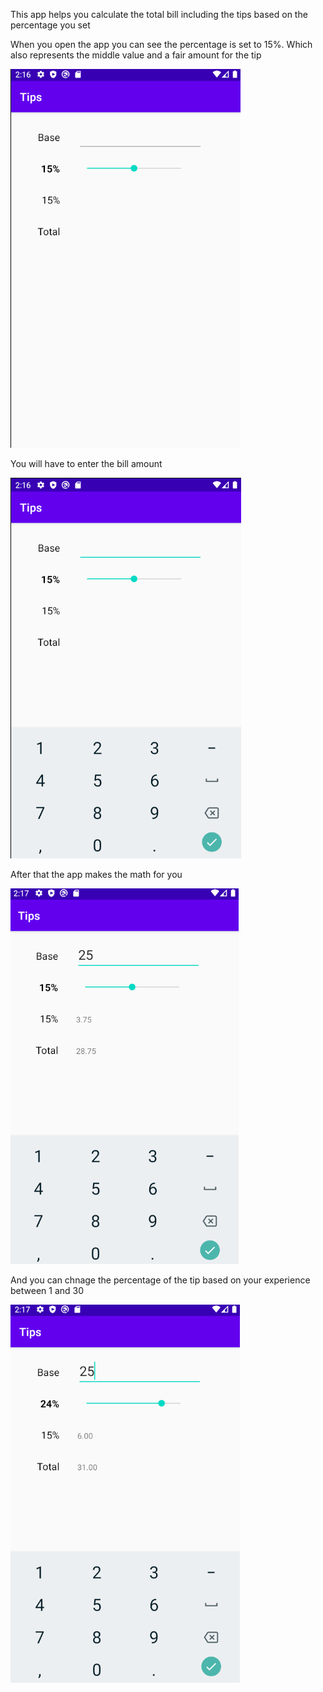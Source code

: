 This app helps you calculate the total bill including the tips based on the percentage you set

When you open the app you can see the percentage is set to 15%.
Which also represents the middle value and a fair amount for the tip

![](images/1.png)

You will have to enter the bill amount

![](images/2.png)

After that the app makes the math for you

![](images/3.png)

And you can chnage the percentage of the tip based on your experience between 1 and 30

![](images/4.png)
